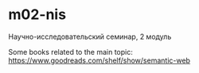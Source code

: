 # m02-nis
Научно-исследовательский семинар, 2 модуль

Some books related to the main topic: https://www.goodreads.com/shelf/show/semantic-web
